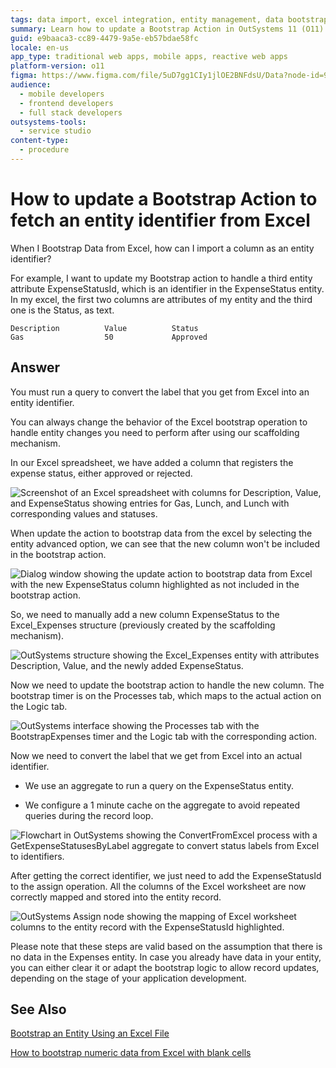 ```yaml
---
tags: data import, excel integration, entity management, data bootstrapping, outsystems development
summary: Learn how to update a Bootstrap Action in OutSystems 11 (O11) to fetch an entity identifier from Excel for enhanced data handling.
guid: e9baaca3-cc89-4479-9a5e-eb57bdae58fc
locale: en-us
app_type: traditional web apps, mobile apps, reactive web apps
platform-version: o11
figma: https://www.figma.com/file/5uD7gg1CIy1jlOE2BNFdsU/Data?node-id=942:263
audience:
  - mobile developers
  - frontend developers
  - full stack developers
outsystems-tools:
  - service studio
content-type:
  - procedure
---
```


# How to update a Bootstrap Action to fetch an entity identifier from Excel

When I Bootstrap Data from Excel, how can I import a column as an entity identifier?

For example, I want to update my Bootstrap action to handle a third entity attribute ExpenseStatusId, which is an identifier in the ExpenseStatus entity. In my excel, the first two columns are attributes of my entity and the third one is the Status, as text.

```
Description          Value          Status
Gas                  50             Approved
```

## Answer

You must run a query to convert the label that you get from Excel into an entity identifier.

You can always change the behavior of the Excel bootstrap operation to handle entity changes you need to perform after using our scaffolding mechanism.

In our Excel spreadsheet, we have added a column that registers the expense status, either approved or rejected.

![Screenshot of an Excel spreadsheet with columns for Description, Value, and ExpenseStatus showing entries for Gas, Lunch, and Lunch with corresponding values and statuses.](images/expenses-excel.png "Excel Spreadsheet with Expense Status")

When update the action to bootstrap data from the excel by selecting the entity advanced option, we can see that the new column won't be included in the bootstrap action. 

![Dialog window showing the update action to bootstrap data from Excel with the new ExpenseStatus column highlighted as not included in the bootstrap action.](images/entity-update-bootstrap.png "Bootstrap Action Update Dialog")

So, we need to manually add a new column ExpenseStatus to the Excel_Expenses structure (previously created by the scaffolding mechanism).

![OutSystems structure showing the Excel_Expenses entity with attributes Description, Value, and the newly added ExpenseStatus.](images/expense-excel-structure.png "Excel Expenses Structure in OutSystems")

Now we need to update the bootstrap action to handle the new column. The bootstrap timer is on the Processes tab, which maps to the actual action on the Logic tab.

![OutSystems interface showing the Processes tab with the BootstrapExpenses timer and the Logic tab with the corresponding action.](images/timer-action.png "Bootstrap Timer and Action Mapping")

Now we need to convert the label that we get from Excel into an actual identifier.

* We use an aggregate to run a query on the ExpenseStatus entity.

* We configure a 1 minute cache on the aggregate to avoid repeated queries during the record loop.

![Flowchart in OutSystems showing the ConvertFromExcel process with a GetExpenseStatusesByLabel aggregate to convert status labels from Excel to identifiers.](images/expense-status-by-label.png "Expense Status Aggregate Configuration")

After getting the correct identifier, we just need to add the ExpenseStatusId to the assign operation. All the columns of the Excel worksheet are now correctly mapped and stored into the entity record.

![OutSystems Assign node showing the mapping of Excel worksheet columns to the entity record with the ExpenseStatusId highlighted.](images/expense-record-assign.png "Expense Record Assignment in OutSystems")

<div class="info" markdown="1">

Please note that these steps are valid based on the assumption that there is no data in the Expenses entity. 
In case you already have data in your entity, you can either clear it or adapt the bootstrap logic to allow record updates, depending on the stage of your application development.

</div>

## See Also

[Bootstrap an Entity Using an Excel File](https://success.outsystems.com/Documentation/11/Developing_an_Application/Use_Data/Bootstrap_an_Entity_Using_an_Excel_File)

[How to bootstrap numeric data from Excel with blank cells](https://success.outsystems.com/Documentation/Development_FAQs/How_to_bootstrap_numeric_data_from_Excel_with_blank_cells)
